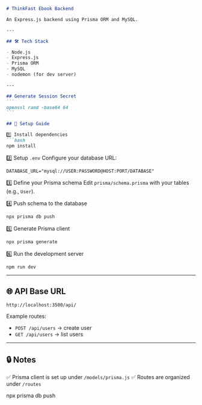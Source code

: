 ````markdown
# ThinkFast Ebook Backend

An Express.js backend using Prisma ORM and MySQL.

---

## 🛠 Tech Stack

- Node.js
- Express.js
- Prisma ORM
- MySQL
- nodemon (for dev server)

---

## Generate Session Secret
```
openssl rand -base64 64
```

## 🚀 Setup Guide

1️⃣ Install dependencies
```bash
npm install
````

2️⃣ Setup `.env`
Configure your database URL:

```
DATABASE_URL="mysql://USER:PASSWORD@HOST:PORT/DATABASE"
```

3️⃣ Define your Prisma schema
Edit `prisma/schema.prisma` with your tables (e.g., `User`).

4️⃣ Push schema to the database

```bash
npx prisma db push
```

5️⃣ Generate Prisma client

```bash
npx prisma generate
```

6️⃣ Run the development server

```bash
npm run dev
```

---

## 🌐 API Base URL

```
http://localhost:3500/api/
```

Example routes:

* `POST /api/users` → create user
* `GET /api/users` → list users

---

## 🔒 Notes

✅ Prisma client is set up under `/models/prisma.js`
✅ Routes are organized under `/routes`


npx prisma db push
